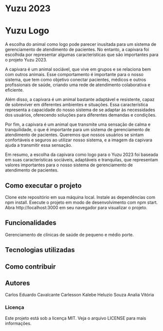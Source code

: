 # Yuzu 2023

# Yuzu Logo

A escolha do animal como logo pode parecer inusitada para um sistema de gerenciamento de atendimento de pacientes. No entanto, a capivara foi escolhida por representar algumas características que são importantes para o projeto Yuzu 2023.

A capivara é um animal sociável, que vive em grupos e se relaciona bem com outros animais. Esse comportamento é importante para o nosso sistema, que tem como objetivo conectar pacientes, médicos e outros profissionais de saúde, criando uma rede de atendimento colaborativa e eficiente.

Além disso, a capivara é um animal bastante adaptável e resistente, capaz de sobreviver em diferentes ambientes e situações. Essa característica representa a capacidade do nosso sistema de se adaptar às necessidades dos usuários, oferecendo soluções para diferentes demandas e condições.

Por fim, a capivara é um animal que transmite uma sensação de calma e tranquilidade, o que é importante para um sistema de gerenciamento de atendimento de pacientes. Queremos que nossos usuários se sintam confortáveis e seguros ao utilizar nosso sistema, e a imagem da capivara ajuda a transmitir essa sensação.

Em resumo, a escolha da capivara como logo para o Yuzu 2023 foi baseada em suas características sociáveis, adaptáveis e tranquilas, que representam valores importantes para o nosso sistema de gerenciamento de atendimento de pacientes.

## Como executar o projeto
Clone este repositório em sua máquina local.
Instale as dependências com npm install.
Execute o projeto em modo de desenvolvimento com npm start.
Abra http://localhost:3000 em seu navegador para visualizar o projeto.

## Funcionalidades

Gerenciamento de clínicas de saúde de pequeno e médio porte.

## Tecnologias utilizadas


## Como contribuir


## Autores

Carlos Eduardo Cavalcante
Carlesson Kalebe
Heluzio Souza
Analia Vitória

### Licença
Este projeto está sob a licença MIT. Veja o arquivo LICENSE para mais informações.
